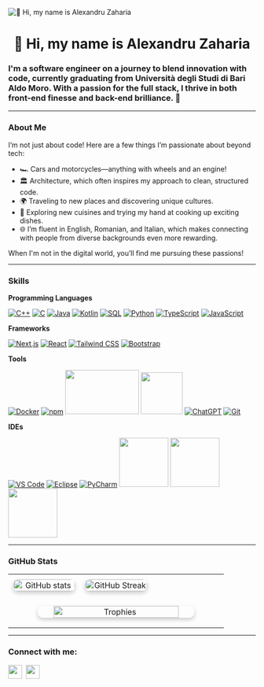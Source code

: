![👋 Hi, my name is Alexandru Zaharia](https://user-images.githubusercontent.com/10498744/210012254-234538ff-d198-48aa-8964-37e6fd45d227.gif)

<div id="toc">
  <ul align="center" style="list-style: none">
    <summary>
      <h1>
        👋 Hi, my name is Alexandru Zaharia
      </h1>
    </summary>
  </ul>
</div>

 **<h3 align="left">I'm a software engineer on a journey to blend innovation with code, currently graduating from Università degli Studi di Bari Aldo Moro. With a passion for the full stack, I thrive in both front-end finesse and back-end brilliance. 🚀</h3>**

---

**<h3 align="left">About Me</h3>**

I’m not just about code! Here are a few things I’m passionate about beyond tech:

- 🏎️ Cars and motorcycles—anything with wheels and an engine!
- 🏛️ Architecture, which often inspires my approach to clean, structured code.
- 🌍 Traveling to new places and discovering unique cultures.
- 🍲 Exploring new cuisines and trying my hand at cooking up exciting dishes.
- 🌐 I’m fluent in English, Romanian, and Italian, which makes connecting with people from diverse backgrounds even more rewarding.
  
When I'm not in the digital world, you’ll find me pursuing these passions!

---

 **<h3 align="left">Skills</h3>**
 
**Programming Languages**

[![C++](https://img.icons8.com/?size=100&id=40669&format=png&color=000000)](https://devdocs.io/cpp/)
[![C](https://img.icons8.com/?size=100&id=40670&format=png&color=000000)](https://devdocs.io/c/)
[![Java](https://img.icons8.com/?size=100&id=13679&format=png&color=000000)](https://docs.oracle.com/en/java/)
[![Kotlin](https://img.icons8.com/?size=100&id=ZoxjA0jZDdFZ&format=png&color=000000)](https://kotlinlang.org/)
[![SQL](https://img.icons8.com/?size=100&id=LwQEs9KnDgIo&format=png&color=000000)](https://www.postgresql.org/)
[![Python](https://img.icons8.com/?size=100&id=13441&format=png&color=000000)](https://www.python.org/)
[![TypeScript](https://img.icons8.com/?size=100&id=uJM6fQYqDaZK&format=png&color=000000)](https://www.typescriptlang.org/)
[![JavaScript](https://img.icons8.com/?size=100&id=108784&format=png&color=000000)](https://devdocs.io/javascript/)


**Frameworks**

[![Next.js](https://img.icons8.com/?size=100&id=66746&format=png&color=000000)](https://nextjs.org/docs/app/building-your-application/optimizing/images)
[![React](https://img.icons8.com/?size=100&id=NfbyHexzVEDk&format=png&color=000000)](https://react.dev/)
[![Tailwind CSS](https://img.icons8.com/?size=100&id=4PiNHtUJVbLs&format=png&color=000000)](https://tailwindcss.com/)
[![Bootstrap](https://img.icons8.com/?size=100&id=EzPCiQUqWWEa&format=png&color=000000)](https://icons.getbootstrap.com/)

**Tools**

[![Docker](https://img.icons8.com/?size=100&id=22813&format=png&color=000000)](https://www.docker.com/)
[![npm](https://img.icons8.com/?size=100&id=b6eVatKY9ihI&format=png&color=000000)](https://www.npmjs.com/)
[<img src="https://github.com/nvm-sh/logos/blob/main/nvm-logo-tag-color.png" width="150" height="90">](https://github.com/nvm-sh/nvm?tab=readme-ov-file)
[<img src="https://images.spr.so/cdn-cgi/imagedelivery/j42No7y-dcokJuNgXeA0ig/32f3a89c-99c4-466f-8536-dd75f65fa320/Strapi-Monogram/w=128,quality=90,fit=scale-down" width="85" height="85">](https://docs.strapi.io/)
[![ChatGPT](https://img.icons8.com/?size=100&id=ka3InxFU3QZa&format=png&color=000000)](https://chatgpt.com/)
[![Git](https://img.icons8.com/?size=100&id=20906&format=png&color=000000)](https://git-scm.com/)

**IDEs**

[![VS Code](https://img.icons8.com/?size=100&id=ezj3zaVtImPg&format=png&color=000000)](https://code.visualstudio.com/)
[![Eclipse](https://img.icons8.com/?size=100&id=pcHtLiSbkmzw&format=png&color=000000)](https://www.eclipse.org/downloads/)
[![PyCharm](https://img.icons8.com/?size=100&id=117121&format=png&color=000000)](https://www.jetbrains.com/pycharm/?source=google&medium=cpc&campaign=EMEA_en_WEST_PyCharm_Branded&term=pycharm&content=698987581404&gad_source=1&gclid=CjwKCAiA3ZC6BhBaEiwAeqfvysNSCUuNlRkeejwFtUPdxyZfcV_IKg_fFb75Ykp9jgUf0ttMjYEg4BoCPnsQAvD_BwE)
[<img src="https://icon.icepanel.io/Technology/svg/CLion.svg" width="100" height="100">](https://www.jetbrains.com/clion/promo/?source=google&medium=cpc&campaign=EMEA_en_WEST_Clion_Branded&term=clion&content=489240781091&gad_source=1&gclid=CjwKCAiA3ZC6BhBaEiwAeqfvyuRGU3SAm1k9OVH3CZJg1q_huTlKQU1JPVtylqbN1as_fKOqBjpv4hoCyAQQAvD_BwE)
[<img src="https://icon.icepanel.io/Technology/svg/DataGrip.svg" width="100" height="100">](https://www.jetbrains.com/datagrip/?source=google&medium=cpc&campaign=EMEA_en_WEST_DataGrip_Branded&term=datagrip&content=555122603931&gad_source=1&gclid=CjwKCAiA3ZC6BhBaEiwAeqfvyhKiZoUntH4YIHhhEcdK8cqx7-frdDdyaAaPJvnIhWTzbFETe-PjRxoCLAMQAvD_BwE)
[<img src="https://icon.icepanel.io/Technology/svg/PyCharm.svg" width="100" height="100">]([https://www.jetbrains.com/datagrip/?source=google&medium=cpc&campaign=EMEA_en_WEST_DataGrip_Branded&term=datagrip&content=555122603931&gad_source=1&gclid=CjwKCAiA3ZC6BhBaEiwAeqfvyhKiZoUntH4YIHhhEcdK8cqx7-frdDdyaAaPJvnIhWTzbFETe-PjRxoCLAMQAvD_BwE](https://www.jetbrains.com/pycharm/))

---

**<h3 align="left">GitHub Stats</h3>**

<table align="center" style="width: 100%; padding: 0; margin: 0; border-collapse: collapse;">
  <tr style="padding: 0; margin: 0;">
    <td align="center" style="padding: 10px; width: 33%;">
      <img src="https://github-readme-stats.vercel.app/api?username=darkmodeftw&show_icons=true&theme=radical" alt="GitHub stats" style="width: 100%; border-radius: 10px; box-shadow: 0 4px 8px rgba(0, 0, 0, 0.2);" />
    </td>
    <td align="center" style="padding: 10px; width: 33%;">
      <img src="https://github-readme-streak-stats.herokuapp.com/?user=darkmodeftw&theme=radical" alt="GitHub Streak" style="width: 100%; border-radius: 10px; box-shadow: 0 4px 8px rgba(0, 0, 0, 0.2);" />
    </td>
    <td align="center" style="padding: 10px; width: 33%;">
    </td>
  </tr>
  <tr>
    <td colspan="3" align="center" style="padding: 20px;">
      <img src="https://github-profile-trophy.vercel.app/?username=darkmodeftw&theme=radical&no-frame=true&margin-w=5" alt="Trophies" style="width: 80%; border-radius: 10px; box-shadow: 0 4px 8px rgba(0, 0, 0, 0.2);" />
    </td>
  </tr>
</table>

---

**<h3 align="left">Connect with me:</h3>** 
<p align="left"><a href="https://github.com/darkmodeftw" target="_blank"><img src="https://img.shields.io/badge/GitHub-100000?logo=github&logoColor=white" height="28" style="margin-right: 4px"></a> <a href="https://www.linkedin.com/in/alexandru-zaharia-4565a0304/" target="_blank"><img src="https://img.shields.io/badge/LinkedIn-0077B5?logo=linkedin&logoColor=white" height="28" style="margin-right: 4px"></a> 
